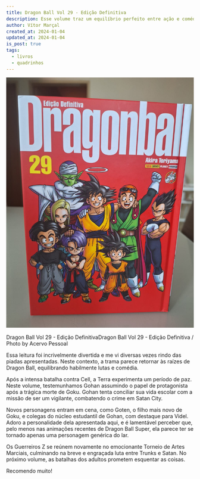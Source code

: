 ```yaml
---
title: Dragon Ball Vol 29 - Edição Definitiva
description: Esse volume traz um equilíbrio perfeito entre ação e comédia envolvente, retornando às origens do que era Dragon Ball.
author: Vítor Marçal
created_at: 2024-01-04
updated_at: 2024-01-04
is_post: true
tags:
  - livros
  - quadrinhos
---
```


![Dragon Ball Vol 29  - Edição Definitiva](img/dragon-ball-vol-29-edicao-definitiva.jpg)

Dragon Ball Vol 29 - Edição DefinitivaDragon Ball Vol 29 - Edição Definitiva / Photo by Acervo Pessoal

Essa leitura foi incrivelmente divertida e me vi diversas vezes rindo das piadas apresentadas. Neste contexto, a trama parece retornar às raízes de Dragon Ball, equilibrando habilmente lutas e comédia.

Após a intensa batalha contra Cell, a Terra experimenta um período de paz. Neste volume, testemunhamos Gohan assumindo o papel de protagonista após a trágica morte de Goku. Gohan tenta conciliar sua vida escolar com a missão de ser um vigilante, combatendo o crime em Satan City.

Novos personagens entram em cena, como Goten, o filho mais novo de Goku, e colegas do núcleo estudantil de Gohan, com destaque para Videl. Adoro a personalidade dela apresentada aqui, e é lamentável perceber que, pelo menos nas animações recentes de Dragon Ball Super, ela parece ter se tornado apenas uma personagem genérica do lar.

Os Guerreiros Z se reúnem novamente no emocionante Torneio de Artes Marciais, culminando na breve e engraçada luta entre Trunks e Satan. No próximo volume, as batalhas dos adultos prometem esquentar as coisas.

Recomendo muito!